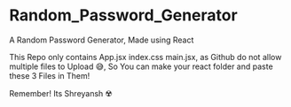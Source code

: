 # Random_Password_Generator
A Random Password Generator, Made using React


This Repo only contains App.jsx index.css main.jsx, as Github do not allow multiple files to Upload 😅, So You can make your react folder and paste these 3 Files in Them! 

Remember! Its Shreyansh ☢️
